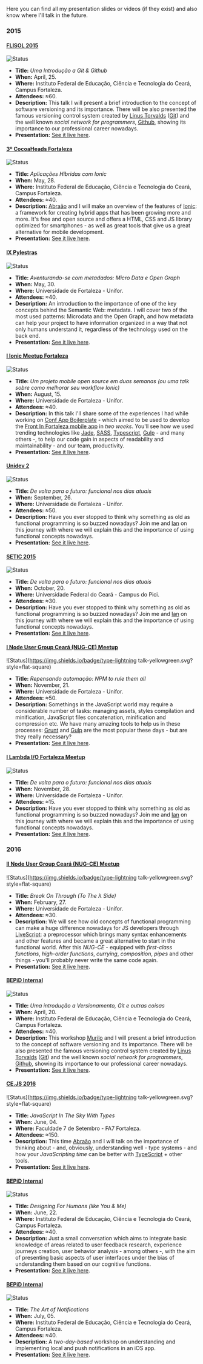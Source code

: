 Here you can find all my presentation slides or videos (if they exist) and also know where I'll talk in the future.

### 2015

#### [FLISOL 2015](http://flisolce.org/)

![Status](https://img.shields.io/badge/type-talk-brightgreen.svg?style=flat-square)

- **Title:** *Uma Introdução a Git & Github*
- **When:** April, 25.
- **Where:** Instituto Federal de Educação, Ciência e Tecnologia do Ceará, Campus Fortaleza.
- **Attendees:** ≈60.
- **Description:** This talk I will present a brief introduction to the concept of software versioning and its importance. There will be also  presented the famous versioning control system created by [Linus Torvalds](https://github.com/torvalds) ([Git](https://git-scm.com/)) and the well known *social network for programmers*, [Github](https://github.com/), showing its importance to our professional career nowadays.
- **Presentation:** [See it live here](http://ythecombinator.github.io/talks/2015/flisol/).

#### [3º CocoaHeads Fortaleza](http://www.cocoaheads.com.br/agendas/detalhes/79/)

![Status](https://img.shields.io/badge/type-talk-brightgreen.svg?style=flat-square)

- **Title:** *Aplicações Híbridas com Ionic*
- **When:** May, 28.
- **Where:** Instituto Federal de Educação, Ciência e Tecnologia do Ceará, Campus Fortaleza.
- **Attendees:** ≈40.
- **Description:** [Abraão](https://github.com/AbraaoAlves) and I will make an overview of the features of [Ionic](http://ionicframework.com/): a framework for creating hybrid apps that has been growing more and more. It's free and open source and offers a HTML, CSS and JS library optimized for smartphones - as well as great tools that give us a great alternative for mobile development.
- **Presentation:** [See it live here](http://ythecombinator.github.io/talks/2015/cocoaheads/).

#### [IX Pylestras](http://pylestras.org/evento/ix-pylestras/)

![Status](https://img.shields.io/badge/type-talk-brightgreen.svg?style=flat-square)

- **Title:** *Aventurando-se com metadados: Micro Data e Open Graph*
- **When:** May, 30.
- **Where:** Universidade de Fortaleza - Unifor.
- **Attendees:** ≈40.
- **Description:** An introduction to the importance of one of the key concepts behind the Semantic Web: metadata. I will cover two of the most used patterns: Microdata and the Open Graph, and how metadata can help your project to have information organized in a way that not only humans understand it, regardless of the technology used on the back end.
- **Presentation:** [See it live here](http://ythecombinator.github.io/talks/2015/pylestras/).

#### [I Ionic Meetup Fortaleza](http://www.meetup.com/pt/Ionic-Ceara/events/224620543/)

![Status](https://img.shields.io/badge/type-talk-brightgreen.svg?style=flat-square)

- **Title:** *Um projeto mobile open source em duas semanas (ou uma talk sobre como melhorar seu workflow Ionic)*
- **When:** August, 15.
- **Where:** Universidade de Fortaleza - Unifor.
- **Attendees:** ≈40.
- **Description:** In this talk I'll share some of the experiences I had while working on [Conf App Boilerplate](https://github.com/devevents/conf-app-boilerplate) - which aimed to be used to develop the [Front In Fortaleza mobile app](https://play.google.com/store/apps/details?id=com.devevents.frontinfortaleza) in *two weeks*. You'll see how we used trending technologies like [Jade](http://jade-lang.com/), [SASS](http://sass-lang.com/), [Typescript](http://www.typescriptlang.org/), [Gulp](http://gulpjs.com/) - and many others -, to help our code gain in aspects of readability and maintainability - and our team, productivity.
- **Presentation:** [See it live here](http://ythecombinator.github.io/talks/2015/ionic-meetup/).

#### [Unidev 2](http://unidevce.github.io/)

![Status](https://img.shields.io/badge/type-talk-brightgreen.svg?style=flat-square)

- **Title:** *De volta para o futuro: funcional nos dias atuais*
- **When:** September, 26.
- **Where:** Universidade de Fortaleza - Unifor.
- **Attendees:** ≈50.
- **Description:** Have you ever stopped to think why something as old as functional programming is so buzzed nowadays? Join me and [Ian](http://akaian.com/) on this journey with  where we will explain this and the importance of using functional concepts nowadays.
- **Presentation:** [See it live here](http://ythecombinator.github.io/talks/2015/unidev/).

#### [SETIC 2015](http://unidevce.github.io/)

![Status](https://img.shields.io/badge/type-talk-brightgreen.svg?style=flat-square)

- **Title:** *De volta para o futuro: funcional nos dias atuais*
- **When:** October, 20.
- **Where:** Universidade Federal do Ceará - Campus do Pici.
- **Attendees:** ≈30.
- **Description:** Have you ever stopped to think why something as old as functional programming is so buzzed nowadays? Join me and [Ian](http://akaian.com/) on this journey with  where we will explain this and the importance of using functional concepts nowadays.
- **Presentation:** [See it live here](http://ythecombinator.github.io/talks/2015/setic/).

#### [I Node User Group Ceará (NUG-CE) Meetup](http://nug-ce.org/)

![Status](https://img.shields.io/badge/type-lightning talk-yellowgreen.svg?style=flat-square)

- **Title:** *Repensando automação: NPM to rule them all*
- **When:** November, 21.
- **Where:** Universidade de Fortaleza - Unifor.
- **Attendees:** ≈50.
- **Description:** Somethings in the JavaScript world may require a considerable number of tasks: managing assets, styles compilation and minification, JavaScript files concatenation, minification and compression etc. We have many amazing tools to help us in these processes: [Grunt](http://gruntjs.com/) and [Gulp](http://gulpjs.com/) are the most popular these days - but are they really necessary?
- **Presentation:** [See it live here](http://nug-ce-repensando-automacao.surge.sh/#/).

#### [I Lambda I/O Fortaleza Meetup](http://lambda-io-fortaleza.github.io/)

![Status](https://img.shields.io/badge/type-talk-brightgreen.svg?style=flat-square)

- **Title:** *De volta para o futuro: funcional nos dias atuais*
- **When:** November, 28.
- **Where:** Universidade de Fortaleza - Unifor.
- **Attendees:** ≈15.
- **Description:** Have you ever stopped to think why something as old as functional programming is so buzzed nowadays? Join me and [Ian](http://akaian.com/) on this journey with  where we will explain this and the importance of using functional concepts nowadays.
- **Presentation:** [See it live here](http://ythecombinator.github.io/talks/2015/lambda-io/).

### 2016

#### [II Node User Group Ceará (NUG-CE) Meetup](http://nug-ce.org/)

![Status](https://img.shields.io/badge/type-lightning talk-yellowgreen.svg?style=flat-square)

- **Title:** *Break On Through (To The λ Side)*
- **When:** February, 27.
- **Where:** Universidade de Fortaleza - Unifor.
- **Attendees:** ≈30.
- **Description:** We will see how old concepts of functional programming can make a huge difference nowadays for JS developers through [LiveScript](http://livescript.net/): a preprocessor which brings many syntax enhancements and other features and became a great alternative to start in the functional world. After this *NUG-CE* - equipped with *first-class functions*, *high-order functions*, *currying*, *composition*, *pipes* and other things - you'll probably never write the same code again.
- **Presentation:** [See it live here](http://ythecombinator.github.io/talks/2016/nug-ce/).

#### [BEPiD Internal](http://bepid.ifce.edu.br/)

![Status](https://img.shields.io/badge/type-workshop-orange.svg?style=flat-square)

- **Title:** *Uma introdução a Versionamento, Git e outras coisas*
- **When:** April, 20.
- **Where:** Instituto Federal de Educação, Ciência e Tecnologia do Ceará, Campus Fortaleza.
- **Attendees:** ≈40.
- **Description:** This workshop [Murilo](https://github.com/pogist) and I will present a brief introduction to the concept of software versioning and its importance. There will be also  presented the famous versioning control system created by [Linus Torvalds](https://github.com/torvalds) ([Git](https://git-scm.com/)) and the well known *social network for programmers*, [Github](https://github.com/), showing its importance to our professional career nowadays.
- **Presentation:** [See it live here](http://ythecombinator.github.io/talks/2016/bepid/versioning-and-git/).

#### [CE.JS 2016](http://www.cejs.com.br/)

![Status](https://img.shields.io/badge/type-lightning talk-yellowgreen.svg?style=flat-square)

- **Title:** *JavaScript In The Sky With Types*
- **When:** June, 04.
- **Where:** Faculdade 7 de Setembro - FA7 Fortaleza.
- **Attendees:** ≈150.
- **Description:** This time [Abraão](https://github.com/AbraaoAlves) and I will talk on the importance of thinking about - and, obviously, understanding well - type systems - and how your *JavaScripting time* can be better with [TypeScript](https://www.typescriptlang.org/) + other tools.
- **Presentation:** [See it live here](https://speakerdeck.com/ythecombinator/javascript-in-the-sky-with-types).

#### [BEPiD Internal](http://bepid.ifce.edu.br/)

![Status](https://img.shields.io/badge/type-talk-brightgreen.svg?style=flat-square)

- **Title:** *Designing For Humans (like You & Me)*
- **When:** June, 22.
- **Where:** Instituto Federal de Educação, Ciência e Tecnologia do Ceará, Campus Fortaleza.
- **Attendees:** ≈40.
- **Description:** Just a small conversation which aims to integrate basic knowledge of areas related to user feedback research, experience journeys creation, user behavior analysis - among others -, with the aim of presenting basic aspects of user interfaces under the bias of understanding them based on our cognitive functions.
- **Presentation:** [See it live here](https://speakerdeck.com/ythecombinator/designing-for-humans-like-you-and-me).

#### [BEPiD Internal](http://bepid.ifce.edu.br/)

![Status](https://img.shields.io/badge/type-workshop-orange.svg?style=flat-square)

- **Title:** *The Art of Notifications*
- **When:** July, 05.
- **Where:** Instituto Federal de Educação, Ciência e Tecnologia do Ceará, Campus Fortaleza.
- **Attendees:** ≈40.
- **Description:** A *two-day-based* workshop on understanding and implementing local and push notifications in an iOS app.
- **Presentation:** [See it live here](https://speakerdeck.com/ythecombinator/the-art-of-notifications).
